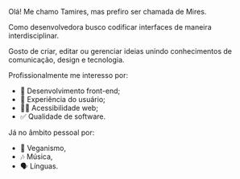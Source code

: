 Olá! Me chamo Tamires, mas prefiro ser chamada de Mires. 

Como desenvolvedora busco codificar interfaces de maneira interdisciplinar.

Gosto de criar, editar ou gerenciar ideias unindo conhecimentos de comunicação, design e tecnologia. 

Profissionalmente me interesso por:
- 🎨 Desenvolvimento front-end; 
- 🧩 Experiência do usuário; 
- 👩‍🦽 Acessibilidade web;
- ✅ Qualidade de software.

Já no âmbito pessoal por:
- 🌱 Veganismo,
-  🎶 Música,
-  🗣️ Línguas.
